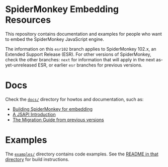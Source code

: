 # SpiderMonkey Embedding Resources #

This repository contains documentation and examples for people who want
to embed the SpiderMonkey JavaScript engine.

The information on this `esr102` branch applies to SpiderMonkey 102.x, an
Extended Support Release (ESR).
For other versions of SpiderMonkey, check the other branches: `next` for
information that will apply in the next as-yet-unreleased ESR, or
earlier `esr` branches for previous versions.

# Docs #

Check the [`docs/`](docs/) directory for howtos and documentation, such as:

-  [Building SpiderMonkey for embedding](docs/Building%20SpiderMonkey.md )
-  [A JSAPI Introduction](docs/JSAPI%20Introduction.md)
-  [The Migration Guide from previous versions](docs/Migration%20Guide.md)


# Examples #

The [`examples/`](examples/) directory contains code examples.
See the [README in that directory](examples/README.md) for build
instructions.
